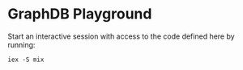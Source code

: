 # GraphDB Playground

Start an interactive session with access to the code defined here by running:

```shell
iex -S mix
```

